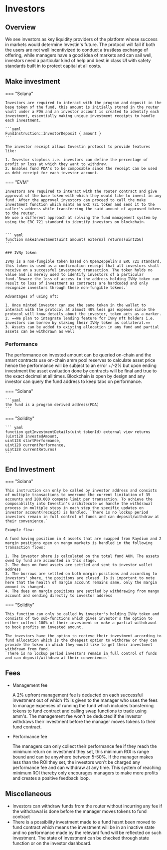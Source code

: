 # Investors

## Overview

We see investors as key liquidity providers of the platform whose success in markets would determine Investin's future. The protocol will fail if both the users are not well incentivized to conduct a trustless exchange of offering, while managers have a good idea of markets and can sail well, investors need a particular kind of help and best in class UI with safety standards built in to protect capital at all costs. 


## Make investment


=== "Solana"

    Investors are required to interact with the program and deposit in the base token of the fund, this amount is initially stored in the router vault under a PDA and an investor account is created to identify each investment, essentially making unique investment receipts to handle each investment. 

    ```yaml
    FundInstruction::InvestorDeposit { amount }
    ``` 

    The investor receipt allows Investin protocol to provide features like:
    
    1. Investor stoploss i.e. investors can define the percentage of profit or loss at which they want to withdraw.
    2. Enables fund PDA's to be composable since the receipt can be used as debt receipt for each investor account.

=== "EVM"

    Investors are required to interact with the router contract and give approval of the base token with which they would like to invest in any fund. After the approval investors can proceed to call the make investment function which mints an ERC 721 token and send it to the caller's address while transferring the said amount of approved tokens to the router.
    We use a different approach at solving the fund management system by using the ERC 721 standard to identify investors on blockchain.


    ``` yaml
    function makeInvestment(uint amount) external returns(uint256)
    ```

    ### IVNy token

    IVNy is a non-fungible token based on OpenZeppelin's ERC 721 standard, this token is used as a confirmation receipt that all investors shall receive on a successful investment transaction. The token holds no value and is merely used to identify investors of a particular fund.`Beware the loss of access to the address holding IVNy token can result to loss of investment as contracts are hardcoded and only recognize investors through these non-fungible tokens.`

    Advantages of using nft: 

    1. Once minted investor can use the same token in the wallet to interact with the protocol at almost 40% less gas expense since the protocol will know details about the investor, token acts as a marker.
    2. ==We plan to integrate lending feature for IVNy nft holders i.e. investors can borrow by staking their IVNy token as collateral.==
    3. Assets can be added to existing allocation in any fund and partial assets can be withdrawn as well

    


<!-- === "Solidity"
    
    ``` yaml
    function makeInvestment(uint amount) external returns(uint256)
    ```

=== "Solana"
    
    ```yaml
    FundInstruction::InvestorDeposit { amount }
    ``` -->


 

### Performance

The performance on invested amount can be queried on-chain and the smart contracts use on-chain amm pool reserves to calculate asset price hence the performance will be subject to an error +/-2% but upon ending investment the asset evaluation done by contracts will be final and true to the exact decimal at all times. Blockchain is open by design and any investor can query the fund address to keep tabs on performance.



=== "Solana"
    
    ```yaml
    the fund is a program derived address(PDA) 
    ```

=== "Solidity"
    
    ``` yaml
    function getInvestmentDetails(uint tokenId) external view returns
    (uint128 investedAmount, 
    uint128 startPerformance, 
    uint128 currentPerformance, 
    uint128 currentReturns)
    ```


## End Investment


=== "Solana"

    This instruction can only be called by investor address and consists of multiple transactions to overcome the current limitation of 35 accounts and 200,000 compute limit per transaction. To achieve the composablilty into Investin's architecute we handle the withdrawal process in multiple steps in each step the specific updates on investor account(receipt) is handled. `There is no lockup period investors remain in full control of funds and can deposit/withdraw at their convenience.`

    Example flow:
    
    A fund having position in 4 assets that are swapped from Raydium and 2 margin positions open on mango markets is handled in the following transaction flows:
    
    1. The investor share is calculated on the total fund AUM. The assets owed by fund are accounted in this stage.
    2. The dues on fund assets are settled and sent to investor wallet address
    3. The borrows are settled on both margin positions and according to investors' share, the positions are closed. Is is important to note here that the health of margin account remains same, only the margin amount is changed.
    4. The dues on margin positions are settled by withdrawing from mango account and sending directly to investor address

=== "Solidity"

    This function can only be called by investor's holding IVNy token and consists of two sub-functions which gives investor's the option to either collect 100% of their investment or make a partial withdrawal to book profits on invested amount.

    The investors have the option to recieve their investment according to fund allocation which is the cheapest option to withdraw or they can provide the token in which they would like to get their investment withdrawn from fund.
    `There is no lockup period investors remain in full control of funds and can deposit/withdraw at their convenience.`





<!-- === "Solidity"
    
    ``` yaml
    function partialWithdraw(uint _tokenId, uint128 _amount, bool allTokens) external
    ```

=== "Solana"
    
    ```yaml
    FundInstruction::InvestorWithdraw { amount }
    ``` -->

## Fees

* Management fee

    A 2% upfront management fee is deducted on each successful investment out of which 1% is given to the manager who uses the fees to manage expenses of running the fund which includes transferring tokens to fund contract and calling swap functions to trade using amm's. The management fee won't be deducted if the investor withdraws their investment before the manager moves tokens to their fund contract. 

* Performance fee

    The managers can only collect their performance fee if they reach the minimum return on investment they set, this minimum ROI is range bound and can be anywhere between 5-50%. If the manager makes less than the ROI they set, the investors won't be charged any performance fee and can withdraw at any time. This system of reaching minimum ROI thereby only encourages managers to make more profits and creates a positive feedback loop.

<!-- === "Solidity"
    
    ``` yaml
    function getFundDetails() external view returns
    (Fund name, 
    manager_address, 
    min_amount, 
    min_return, 
    perf_fee) 
    ```

=== "Solana"
    
    ```yaml
    coming soon 
    ``` -->

## Miscellaneous 

* Investors can withdraw funds from the router without incurring any fee if the withdrawal is done before the manager moves tokens to fund contract
* There is a possibility investment made to a fund hasnt been moved to fund contract which means the investment will be in an inactive state and no performance made by the relevant fund will be reflected on such investment. The state of investment can be checked through state function or on the investor dashboard. 
